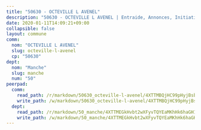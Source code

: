 ```yaml
---
title: "50630 - OCTEVILLE L AVENEL"
description: "50630 - OCTEVILLE L AVENEL | Entraide, Annonces, Initiatives"
date: 2020-01-11T14:09:21+09:00
collapsible: false
layout: commune
comm:
  nom: "OCTEVILLE L AVENEL"
  slug: octeville-l-avenel
  cp: "50630"
dept:
  nom: "Manche"
  slug: manche
  num: "50"
peerpad:
  comm:
    read_path: /r/markdown/50630_octeville-l-avenel/4XTTMBQjHC99pHyjBsbRavcdktkzRfkfxZwdMa4UfigBNEEcS
    write_path: /w/markdown/50630_octeville-l-avenel/4XTTMBQjHC99pHyjBsbRavcdktkzRfkfxZwdMa4UfigBNEEcS-K3TgUu3175z9cU5Fj1DPY2SE1GgC8i3gH92zeTKHUUACHvtkYD1iERnqP7GDF9936tzJTxSEhTebxgVQYnM1yx9XeNTeEy8qawBFznPwTnhJVXiQczCeRzpmasvA61sDBxqENHGv
  dept:
    read_path: /r/markdown/50_manche/4XTTMEGkHvbt2wXFyvTQYEaMKhHk6haGH1SzsRNevKgBDTuXr
    write_path: /w/markdown/50_manche/4XTTMEGkHvbt2wXFyvTQYEaMKhHk6haGH1SzsRNevKgBDTuXr-K3TgUSx1rwmRRLqHcTLLdo4dVfTRKvf94KKagmUFPevWSp2f9nuc6fJF25TtLArzK8teuQ5TvuAMqW38N2MYgT18hBoXtjmKX9WuSn2vkujmSJPp3gF4gsuMmfEM8Th4Ap94heFE
---
```


